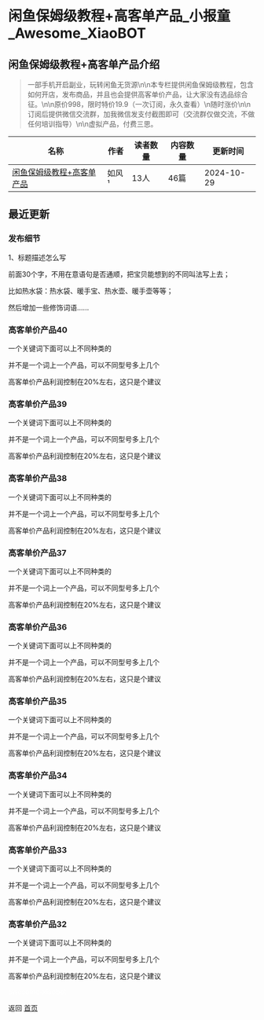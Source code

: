 # 闲鱼保姆级教程+高客单产品_小报童_Awesome_XiaoBOT

## 闲鱼保姆级教程+高客单产品介绍
> 一部手机开启副业，玩转闲鱼无货源\n\n本专栏提供闲鱼保姆级教程，包含如何开店，发布商品，并且也会提供高客单价产品，让大家没有选品综合征。\n\n原价998，限时特价19.9（一次订阅，永久查看）\n随时涨价\n\n订阅后提供微信交流群，加我微信发支付截图即可（交流群仅做交流，不做任何培训指导）\n\n虚拟产品，付费三思。  
  


|名称|作者|读者数量|内容数量|更新时间|
|---|---|---|---|---|
|[闲鱼保姆级教程+高客单产品](https://xiaobot.net/p/gaokedan?refer=0b133df9-27dc-423b-8101-639049001c13)|如风¹|13人|46篇|2024-10-29|

## 最近更新
### 发布细节

1、标题描述怎么写

前面30个字，不用在意语句是否通顺，把宝贝能想到的不同叫法写上去；

比如热水袋：热水袋、暖手宝、热水壶、暖手壶等等；

然后增加一些修饰词语......

### 高客单价产品40

一个关键词下面可以上不同种类的

并不是一个词上一个产品，可以不同型号多上几个

高客单价产品利润控制在20%左右，这只是个建议

### 高客单价产品39

一个关键词下面可以上不同种类的

并不是一个词上一个产品，可以不同型号多上几个

高客单价产品利润控制在20%左右，这只是个建议

### 高客单价产品38

一个关键词下面可以上不同种类的

并不是一个词上一个产品，可以不同型号多上几个

高客单价产品利润控制在20%左右，这只是个建议

### 高客单价产品37

一个关键词下面可以上不同种类的

并不是一个词上一个产品，可以不同型号多上几个

高客单价产品利润控制在20%左右，这只是个建议

### 高客单价产品36

一个关键词下面可以上不同种类的

并不是一个词上一个产品，可以不同型号多上几个

高客单价产品利润控制在20%左右，这只是个建议

### 高客单价产品35

一个关键词下面可以上不同种类的

并不是一个词上一个产品，可以不同型号多上几个

高客单价产品利润控制在20%左右，这只是个建议

### 高客单价产品34

一个关键词下面可以上不同种类的

并不是一个词上一个产品，可以不同型号多上几个

高客单价产品利润控制在20%左右，这只是个建议

### 高客单价产品33

一个关键词下面可以上不同种类的

并不是一个词上一个产品，可以不同型号多上几个

高客单价产品利润控制在20%左右，这只是个建议

### 高客单价产品32

一个关键词下面可以上不同种类的

并不是一个词上一个产品，可以不同型号多上几个

高客单价产品利润控制在20%左右，这只是个建议


<a href="https://github.com/Reno9527/awesome-xiaobot" style="color: white; text-decoration: none;">awesome-xiaobot</a>

返回 [首页](../README.md)
